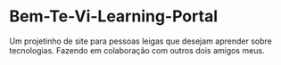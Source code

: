 # Bem-Te-Vi-Learning-Portal
Um projetinho de site para pessoas leigas que desejam aprender sobre tecnologias. Fazendo em colaboração com outros dois amigos meus.
